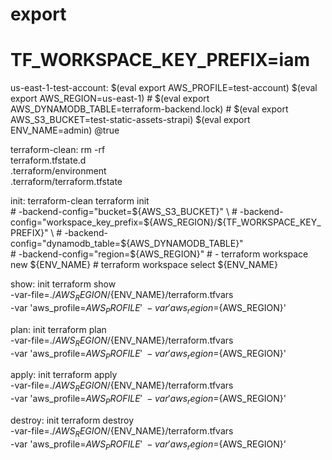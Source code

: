 # export
# TF_WORKSPACE_KEY_PREFIX=iam

us-east-1-test-account:
	$(eval export AWS_PROFILE=test-account)
	$(eval export AWS_REGION=us-east-1)
	# $(eval export AWS_DYNAMODB_TABLE=terraform-backend.lock)
	# $(eval export AWS_S3_BUCKET=test-static-assets-strapi)
	$(eval export ENV_NAME=admin)
	@true



terraform-clean:
	rm -rf \
		terraform.tfstate.d \
		.terraform/environment \
		.terraform/terraform.tfstate

init: terraform-clean
	terraform init \
	# 	-backend-config="bucket=${AWS_S3_BUCKET}" \
	# 	-backend-config="workspace_key_prefix=${AWS_REGION}/${TF_WORKSPACE_KEY_PREFIX}" \
	# 	-backend-config="dynamodb_table=${AWS_DYNAMODB_TABLE}" \
	# 	-backend-config="region=${AWS_REGION}"
	# - terraform workspace new ${ENV_NAME}
	# terraform workspace select ${ENV_NAME}

show: init
	terraform show \
		-var-file=./${AWS_REGION}/${ENV_NAME}/terraform.tfvars \
		-var 'aws_profile=${AWS_PROFILE}' \
		-var 'aws_region=${AWS_REGION}'

plan: init
	terraform plan \
		-var-file=./${AWS_REGION}/${ENV_NAME}/terraform.tfvars \
		-var 'aws_profile=${AWS_PROFILE}' \
		-var 'aws_region=${AWS_REGION}'

apply: init
	terraform apply \
		-var-file=./${AWS_REGION}/${ENV_NAME}/terraform.tfvars \
		-var 'aws_profile=${AWS_PROFILE}' \
		-var 'aws_region=${AWS_REGION}'

destroy: init
	terraform destroy  \
		-var-file=./${AWS_REGION}/${ENV_NAME}/terraform.tfvars \
		-var 'aws_profile=${AWS_PROFILE}' \
		-var 'aws_region=${AWS_REGION}'
